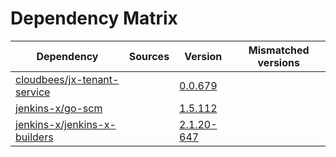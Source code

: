 # Dependency Matrix

Dependency | Sources | Version | Mismatched versions
---------- | ------- | ------- | -------------------
[cloudbees/jx-tenant-service](https://github.com/cloudbees/jx-tenant-service) |  | [0.0.679](https://github.com/cloudbees/jx-tenant-service/releases/tag/v0.0.679) | 
[jenkins-x/go-scm](https://github.com/jenkins-x/go-scm) |  | [1.5.112]() | 
[jenkins-x/jenkins-x-builders](https://github.com/jenkins-x/jenkins-x-builders) |  | [2.1.20-647]() | 
